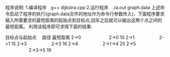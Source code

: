 程序说明:
    1.编译程序　g++ dijkstra.cpp
    2.运行程序　./a.out graph.data
        上述命令启动了程序的执行(graph.data文件的地址作为命令行参数传入)，下面程序要求输入所需要求的最短距离的起始点到目标点,回车之后就可以输出这两个点之间的最短距离。
利用该程序即可求得下面的结果:

目标点与起始点　   路径           最短距离
2->0　　　　　　   2->0            10
2->1  　　　　　   2->1            15
2->3  　　　　　   2->3            16
2->4  　　　　　   2->1->4         25
2->5  　　　　　   2->3->5         19